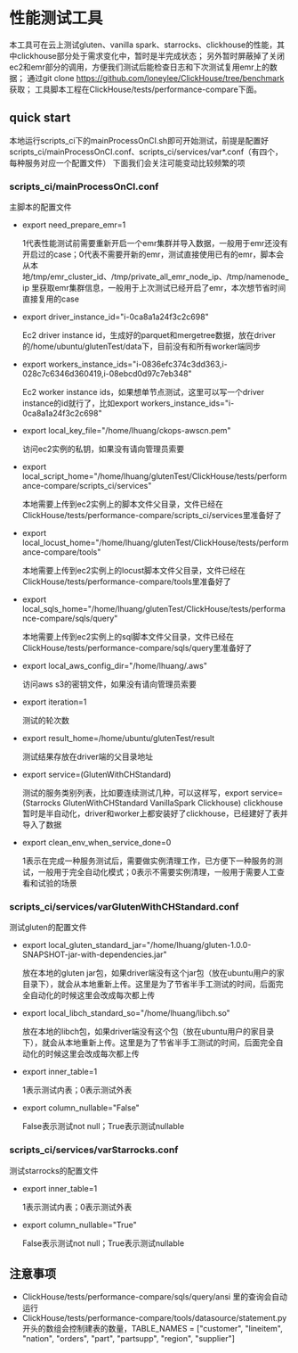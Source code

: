 # 性能测试工具

本工具可在云上测试gluten、vanilla spark、starrocks、clickhouse的性能，其中clickhouse部分处于需求变化中，暂时是半完成状态；
另外暂时屏蔽掉了关闭ec2和emr部分的调用，方便我们测试后能检查日志和下次测试复用emr上的数据；
通过git clone https://github.com/loneylee/ClickHouse/tree/benchmark 获取；
工具脚本工程在ClickHouse/tests/performance-compare下面。

## quick start

本地运行scripts_ci下的mainProcessOnCI.sh即可开始测试，前提是配置好scripts_ci/mainProcessOnCI.conf、scripts_ci/services/var*.conf（有四个，每种服务对应一个配置文件）
下面我们会关注可能变动比较频繁的项

### scripts_ci/mainProcessOnCI.conf
主脚本的配置文件

* export need_prepare_emr=1

  1代表性能测试前需要重新开启一个emr集群并导入数据，一般用于emr还没有开启过的case；0代表不需要开新的emr，测试直接使用已有的emr，脚本会从本地/tmp/emr_cluster_id、/tmp/private_all_emr_node_ip、/tmp/namenode_ip
里获取emr集群信息，一般用于上次测试已经开启了emr，本次想节省时间直接复用的case

* export driver_instance_id="i-0ca8a1a24f3c2c698"

  Ec2 driver instance id，生成好的parquet和mergetree数据，放在driver的/home/ubuntu/glutenTest/data下，目前没有和所有worker端同步

* export workers_instance_ids="i-0836efc374c3dd363,i-028c7c6346d360419,i-08ebcd0d97c7eb348"

  Ec2 worker instance ids，如果想单节点测试，这里可以写一个driver instance的id就行了，比如export workers_instance_ids="i-0ca8a1a24f3c2c698"

* export local_key_file="/home/lhuang/ckops-awscn.pem"

  访问ec2实例的私钥，如果没有请向管理员索要

* export local_script_home="/home/lhuang/glutenTest/ClickHouse/tests/performance-compare/scripts_ci/services"

  本地需要上传到ec2实例上的脚本文件父目录，文件已经在ClickHouse/tests/performance-compare/scripts_ci/services里准备好了

* export local_locust_home="/home/lhuang/glutenTest/ClickHouse/tests/performance-compare/tools"

  本地需要上传到ec2实例上的locust脚本文件父目录，文件已经在ClickHouse/tests/performance-compare/tools里准备好了

* export local_sqls_home="/home/lhuang/glutenTest/ClickHouse/tests/performance-compare/sqls/query"

  本地需要上传到ec2实例上的sql脚本文件父目录，文件已经在ClickHouse/tests/performance-compare/sqls/query里准备好了

* export local_aws_config_dir="/home/lhuang/.aws"

  访问aws s3的密钥文件，如果没有请向管理员索要

* export iteration=1

  测试的轮次数

* export result_home=/home/ubuntu/glutenTest/result

  测试结果存放在driver端的父目录地址

* export service=(GlutenWithCHStandard)

  测试的服务类别列表，比如要连续测试几种，可以这样写，export service=(Starrocks GlutenWithCHStandard VanillaSpark Clickhouse)
clickhouse暂时是半自动化，driver和worker上都安装好了clickhouse，已经建好了表并导入了数据

* export clean_env_when_service_done=0

  1表示在完成一种服务测试后，需要做实例清理工作，已方便下一种服务的测试，一般用于完全自动化模式；0表示不需要实例清理，一般用于需要人工查看和试验的场景


### scripts_ci/services/varGlutenWithCHStandard.conf
测试gluten的配置文件

* export local_gluten_standard_jar="/home/lhuang/gluten-1.0.0-SNAPSHOT-jar-with-dependencies.jar"

  放在本地的gluten jar包，如果driver端没有这个jar包（放在ubuntu用户的家目录下），就会从本地重新上传。这里是为了节省半手工测试的时间，后面完全自动化的时候这里会改成每次都上传

* export local_libch_standard_so="/home/lhuang/libch.so"

  放在本地的libch包，如果driver端没有这个包（放在ubuntu用户的家目录下），就会从本地重新上传。这里是为了节省半手工测试的时间，后面完全自动化的时候这里会改成每次都上传

* export inner_table=1

  1表示测试内表；0表示测试外表

* export column_nullable="False"

  False表示测试not null；True表示测试nullable


### scripts_ci/services/varStarrocks.conf
测试starrocks的配置文件
* export inner_table=1

  1表示测试内表；0表示测试外表

* export column_nullable="True"

  False表示测试not null；True表示测试nullable

## 注意事项
* ClickHouse/tests/performance-compare/sqls/query/ansi 里的查询会自动运行
* ClickHouse/tests/performance-compare/tools/datasource/statement.py 开头的数组会控制建表的数量，TABLE_NAMES = ["customer", "lineitem", "nation", "orders", "part", "partsupp", "region", "supplier"]
